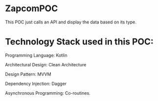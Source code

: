 # ZapcomPOC
This POC just calls an API and display the data based on its type.

# **Technology Stack used in this POC:**

Programming Language: Kotlin

Architectural Design: Clean Architecture

Design Pattern: MVVM

Dependency Injection: Dagger

Asynchronous Programming: Co-routines.
